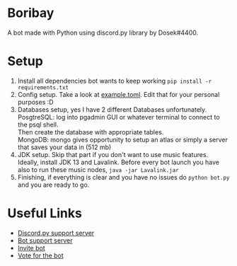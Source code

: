 # Boribay
A bot made with Python using discord.py library by Dosek#4400.

# Setup
1. Install all dependencies bot wants to keep working `pip install -r requirements.txt`<br/>
2. Config setup. Take a look at [example.toml](https://github.com/Dositan/Boribay/blob/master/example.toml). Edit that for your personal purposes :D
3. Databases setup, yes I have 2 different Databases unfortunately.<br/>
PosgtreSQL: log into pgadmin GUI or whatever terminal to connect to the psql shell.<br/>
Then create the database with appropriate tables.<br/>
MongoDB: mongo gives opportunity to setup an atlas or simply a server that saves your data in (512 mb)<br/>
4. JDK setup. Skip that part if you don't want to use music features. Ideally, install JDK 13 and Lavalink. Before every bot launch you have also to run these music nodes, `java -jar Lavalink.jar`<br/>
5. Finishing, if everything is clear and you have no issues do `python bot.py` and you are ready to go.

# Useful Links
* [Discord.py support server](https://discord.gg/dpy)
* [Bot support server](https://discord.gg/cZy6TvDg79)
* [Invite bot](https://discord.com/api/oauth2/authorize?client_id=735397931355471893&permissions=8&scope=bot)
* [Vote for the bot](https://top.gg/bot/735397931355471893#/)
